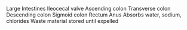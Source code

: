 Large Intestines 
Ileocecal valve 
Ascending colon 
Transverse colon 
Descending colon 
Sigmoid colon 
Rectum 
Anus 
Absorbs water, sodium, chlorides 
Waste material stored until expelled 